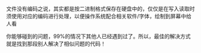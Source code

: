 文件没有编码之说，其实都是按二进制格式保存在硬盘中的，仅仅是在写入读取时须使用对应的编码进行处理，以便操作系统配合相关软件/字体，绘制到屏幕中给人看

你能够碰到的问题，99%的情况下其他人已经遇到过了。所以，最佳的解决方式就是找到那段别人解决了相似问题的代码！ 